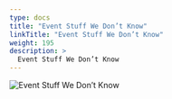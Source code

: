 ```yaml
---
type: docs
title: "Event Stuff We Don’t Know"
linkTitle: "Event Stuff We Don’t Know"
weight: 195
description: >
  Event Stuff We Don’t Know
---
```


![Event Stuff We Don’t Know](/images/bootcamp-slides/microservices-bootcamp/Slide195.PNG)
